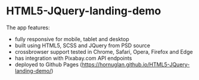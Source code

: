 # HTML5-JQuery-landing-demo

The app features:
- fully responsive for mobile, tablet and desktop
- built using HTML5, SCSS and JQuery from PSD source
- crossbrowser support tested in Chrome, Safari, Opera, Firefox and Edge
- has integration with Pixabay.com API endpoints
- deployed to Github Pages (https://hornuglan.github.io/HTML5-JQuery-landing-demo/)
